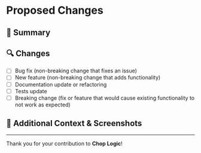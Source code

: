 # Proposed Changes

## 📌 Summary

<!-- Provide a short description of the changes introduced in this Pull Request. -->

## 🔍 Changes

<!-- List major changes made in this PR. Mark with x -->

- [ ] Bug fix (non-breaking change that fixes an issue)
- [ ] New feature (non-breaking change that adds functionality)
- [ ] Documentation update or refactoring
- [ ] Tests update
- [ ] Breaking change (fix or feature that would cause existing functionality to not work as expected)

## 📝 Additional Context & Screenshots

<!-- Add notes screenshots to help illustrate your changes, if applicable. -->

---

Thank you for your contribution to **Chop Logic**!

